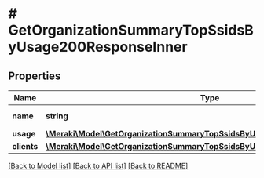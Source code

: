 # # GetOrganizationSummaryTopSsidsByUsage200ResponseInner

## Properties

Name | Type | Description | Notes
------------ | ------------- | ------------- | -------------
**name** | **string** | Name of the SSID | [optional]
**usage** | [**\Meraki\Model\GetOrganizationSummaryTopSsidsByUsage200ResponseInnerUsage**](GetOrganizationSummaryTopSsidsByUsage200ResponseInnerUsage.md) |  | [optional]
**clients** | [**\Meraki\Model\GetOrganizationSummaryTopSsidsByUsage200ResponseInnerClients**](GetOrganizationSummaryTopSsidsByUsage200ResponseInnerClients.md) |  | [optional]

[[Back to Model list]](../../README.md#models) [[Back to API list]](../../README.md#endpoints) [[Back to README]](../../README.md)
